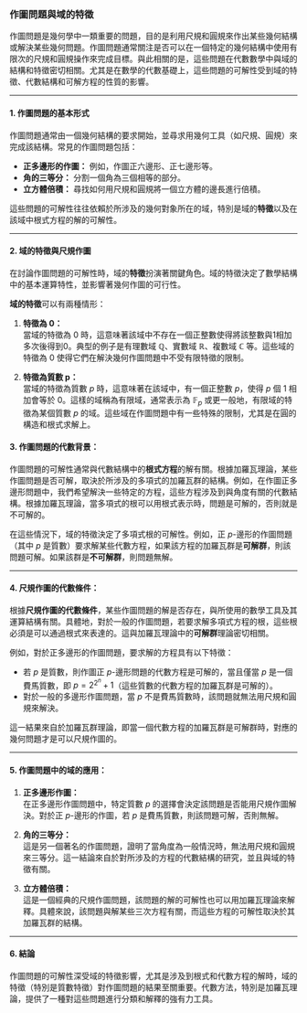 ### **作圖問題與域的特徵**

作圖問題是幾何學中一類重要的問題，目的是利用尺規和圓規來作出某些幾何結構或解決某些幾何問題。作圖問題通常關注是否可以在一個特定的幾何結構中使用有限次的尺規和圓規操作來完成目標。與此相關的是，這些問題在代數數學中與域的結構和特徵密切相關。尤其是在數學的代數基礎上，這些問題的可解性受到域的特徵、代數結構和可解方程的性質的影響。

---

#### **1. 作圖問題的基本形式**

作圖問題通常由一個幾何結構的要求開始，並尋求用幾何工具（如尺規、圓規）來完成該結構。常見的作圖問題包括：

- **正多邊形的作圖：** 例如，作圖正六邊形、正七邊形等。
- **角的三等分：** 分割一個角為三個相等的部分。
- **立方體倍積：** 尋找如何用尺規和圓規將一個立方體的邊長進行倍積。

這些問題的可解性往往依賴於所涉及的幾何對象所在的域，特別是域的**特徵**以及在該域中根式方程的解的可解性。

---

#### **2. 域的特徵與尺規作圖**

在討論作圖問題的可解性時，域的**特徵**扮演著關鍵角色。域的特徵決定了數學結構中的基本運算特性，並影響著幾何作圖的可行性。

**域的特徵**可以有兩種情形：

1. **特徵為 0：**  
   當域的特徵為 0 時，這意味著該域中不存在一個正整數使得將該整數與1相加多次後得到0。典型的例子是有理數域 $\mathbb{Q}$、實數域 $\mathbb{R}$、複數域 $\mathbb{C}$ 等。這些域的特徵為 0 使得它們在解決幾何作圖問題中不受有限特徵的限制。

2. **特徵為質數 p：**  
   當域的特徵為質數 $p$ 時，這意味著在該域中，有一個正整數 $p$，使得 $p$ 個 1 相加會等於 0。這樣的域稱為有限域，通常表示為 $\mathbb{F}_p$ 或更一般地，有限域的特徵為某個質數 $p$ 的域。這些域在作圖問題中有一些特殊的限制，尤其是在圓的構造和根式求解上。

#### **3. 作圖問題的代數背景：**

作圖問題的可解性通常與代數結構中的**根式方程**的解有關。根據加羅瓦理論，某些作圖問題是否可解，取決於所涉及的多項式的加羅瓦群的結構。例如，在作圖正多邊形問題中，我們希望解決一些特定的方程，這些方程涉及到與角度有關的代數結構。根據加羅瓦理論，當多項式的根可以用根式表示時，問題是可解的，否則就是不可解的。

在這些情況下，域的特徵決定了多項式根的可解性。例如，正 $p$-邊形的作圖問題（其中 $p$ 是質數）要求解某些代數方程，如果該方程的加羅瓦群是**可解群**，則該問題可解。如果該群是**不可解群**，則問題無解。

---

#### **4. 尺規作圖的代數條件：**

根據**尺規作圖的代數條件**，某些作圖問題的解是否存在，與所使用的數學工具及其運算結構有關。具體地，對於一般的作圖問題，若要求解多項式方程的根，這些根必須是可以通過根式來表達的。這與加羅瓦理論中的**可解群**理論密切相關。

例如，對於正多邊形的作圖問題，要求解的方程具有以下特徵：

- 若 $p$ 是質數，則作圖正 $p$-邊形問題的代數方程是可解的，當且僅當 $p$ 是一個費馬質數，即 $p = 2^{2^n} + 1$（這些質數的代數方程的加羅瓦群是可解的）。
- 對於一般的多邊形作圖問題，當 $p$ 不是費馬質數時，該問題就無法用尺規和圓規來解決。

這一結果來自於加羅瓦群理論，即當一個代數方程的加羅瓦群是可解群時，對應的幾何問題才是可以尺規作圖的。

---

#### **5. 作圖問題中的域的應用：**

1. **正多邊形作圖：**  
   在正多邊形作圖問題中，特定質數 $p$ 的選擇會決定該問題是否能用尺規作圖解決。對於正 $p$-邊形的作圖，若 $p$ 是費馬質數，則該問題可解，否則無解。

2. **角的三等分：**  
   這是另一個著名的作圖問題，證明了當角度為一般情況時，無法用尺規和圓規來三等分。這一結論來自於對所涉及的方程的代數結構的研究，並且與域的特徵有關。

3. **立方體倍積：**  
   這是一個經典的尺規作圖問題，該問題的解的可解性也可以用加羅瓦理論來解釋。具體來說，該問題與解某些三次方程有關，而這些方程的可解性取決於其加羅瓦群的結構。

---

#### **6. 結論**

作圖問題的可解性深受域的特徵影響，尤其是涉及到根式和代數方程的解時，域的特徵（特別是質數特徵）對作圖問題的結果至關重要。代數方法，特別是加羅瓦理論，提供了一種對這些問題進行分類和解釋的強有力工具。